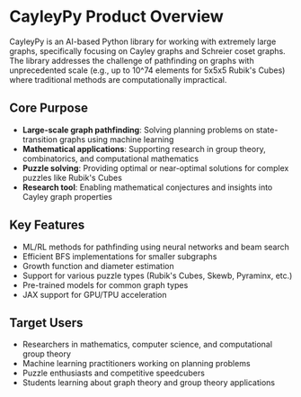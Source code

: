 # CayleyPy Product Overview

CayleyPy is an AI-based Python library for working with extremely large graphs, specifically focusing on Cayley graphs and Schreier coset graphs. The library addresses the challenge of pathfinding on graphs with unprecedented scale (e.g., up to 10^74 elements for 5x5x5 Rubik's Cubes) where traditional methods are computationally impractical.

## Core Purpose

- **Large-scale graph pathfinding**: Solving planning problems on state-transition graphs using machine learning
- **Mathematical applications**: Supporting research in group theory, combinatorics, and computational mathematics
- **Puzzle solving**: Providing optimal or near-optimal solutions for complex puzzles like Rubik's Cubes
- **Research tool**: Enabling mathematical conjectures and insights into Cayley graph properties

## Key Features

- ML/RL methods for pathfinding using neural networks and beam search
- Efficient BFS implementations for smaller subgraphs
- Growth function and diameter estimation
- Support for various puzzle types (Rubik's Cubes, Skewb, Pyraminx, etc.)
- Pre-trained models for common graph types
- JAX support for GPU/TPU acceleration

## Target Users

- Researchers in mathematics, computer science, and computational group theory
- Machine learning practitioners working on planning problems
- Puzzle enthusiasts and competitive speedcubers
- Students learning about graph theory and group theory applications